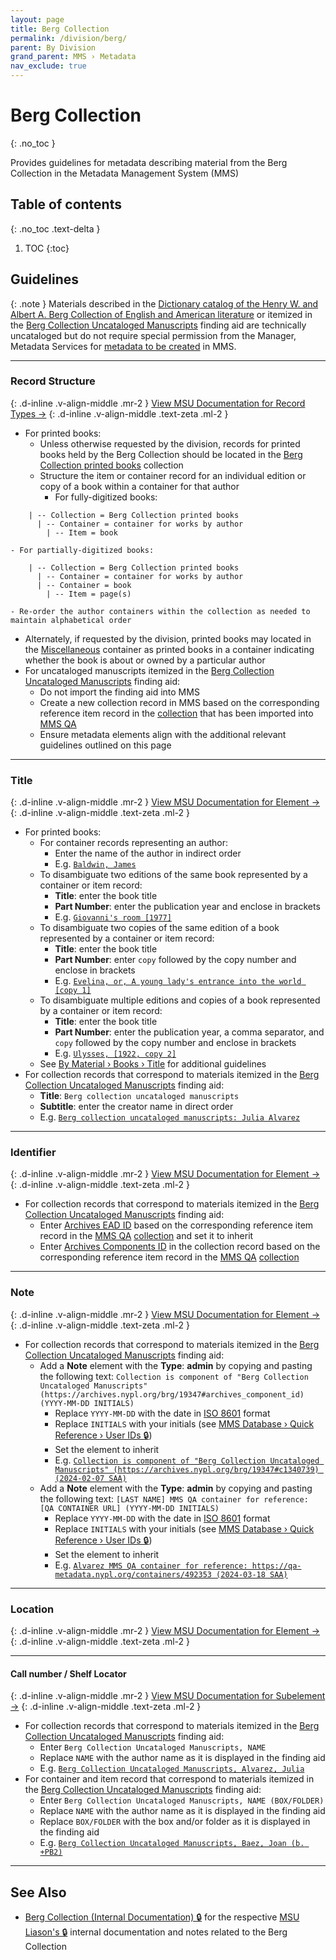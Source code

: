 ```yaml
---
layout: page
title: Berg Collection
permalink: /division/berg/
parent: By Division
grand_parent: MMS › Metadata
nav_exclude: true
---
```



# Berg Collection
{: .no_toc }

Provides guidelines for metadata describing material from the Berg Collection in the Metadata Management System (MMS)

## Table of contents
{: .no_toc .text-delta }

1. TOC
{:toc}

## Guidelines

{: .note }
Materials described in the [Dictionary catalog of the Henry W. and Albert A. Berg Collection of English and American literature](https://catalog.hathitrust.org/Record/102778714) or itemized in the [Berg Collection Uncataloged Manuscripts](https://archives.nypl.org/brg/19347) finding aid are technically uncataloged but do not require special permission from the Manager, Metadata Services for [metadata to be created](/metadata-documentation/workflows/creating/) in MMS.

---

### Record Structure
{: .d-inline .v-align-middle .mr-2 }
[View MSU Documentation for Record Types →](/metadata-documentation/metadata/record-type/)
{: .d-inline .v-align-middle .text-zeta .ml-2 }

- For printed books:
  - Unless otherwise requested by the division, records for printed books held by the Berg Collection should be located in the [Berg Collection printed books](https://metadata.nypl.org/collection/79490) collection
  - Structure the item or container record for an individual edition or copy of a book within a container for that author
    - For fully-digitized books:
```
    | -- Collection = Berg Collection printed books
      | -- Container = container for works by author
        | -- Item = book
```
    - For partially-digitized books:
```
    | -- Collection = Berg Collection printed books
      | -- Container = container for works by author
      | -- Container = book
        | -- Item = page(s)
```
    - Re-order the author containers within the collection as needed to maintain alphabetical order
  - Alternately, if requested by the division, printed books may located in the [Miscellaneous](https://metadata.nypl.org/containers/510234?section=overview) container as printed books in a container indicating whether the book is about or owned by a particular author
- For uncataloged manuscripts itemized in the [Berg Collection Uncataloged Manuscripts](https://archives.nypl.org/brg/19347) finding aid:
  - Do not import the finding aid into MMS
  - Create a new collection record in MMS based on the corresponding reference item record in the [collection](https://qa-metadata.nypl.org/collection/129034) that has been imported into [MMS QA](/metadata-documentation/resources/glossary/#mms-qa)
  - Ensure metadata elements align with the additional relevant guidelines outlined on this page

---

### Title
{: .d-inline .v-align-middle .mr-2 }
[View MSU Documentation for Element →](/metadata-documentation/metadata/element/title/)
{: .d-inline .v-align-middle .text-zeta .ml-2 }

- For printed books:
  - For container records representing an author:
    - Enter the name of the author in indirect order
    - E.g. [`Baldwin, James`](https://metadata.nypl.org/containers/510233?section=desc_md#:~:text=Title-,Baldwin%2C%20James,-Type%20of%20Resource)
  - To disambiguate two editions of the same book represented by a container or item record:
    - **Title**: enter the book title
    - **Part Number**: enter the publication year and enclose in brackets
    - E.g. [`Giovanni's room [1977]`](https://metadata.nypl.org/containers/500614?section=desc_md#:~:text=Giovanni%27s%20room%20%5B1977%5D)
  - To disambiguate two copies of the same edition of a book represented by a container or item record:
    - **Title**: enter the book title
    - **Part Number**: enter `copy` followed by the copy number and enclose in brackets
    - E.g. [`Evelina, or, A young lady's entrance into the world [copy 1]`](https://metadata.nypl.org/containers/511575?section=desc_md#:~:text=Evelina%2C%20or%2C%20A%20young%20lady%27s%20entrance%20into%20the%20world%20%5Bcopy%201%5D)
  - To disambiguate multiple editions and copies of a book represented by a container or item record:
    - **Title**: enter the book title
    - **Part Number**: enter the publication year, a comma separator, and `copy` followed by the copy number and enclose in brackets
    - E.g. [`Ulysses, [1922, copy 2]`](https://metadata.nypl.org/containers/510096?section=desc_md#:~:text=Ulysses%20%5B1922%2C%20copy%202%5D)
  - See [By Material › Books › Title](/metadata-documentation/metadata/material/books/#title) for additional guidelines
- For collection records that correspond to materials itemized in the [Berg Collection Uncataloged Manuscripts](https://archives.nypl.org/brg/19347) finding aid:
  - **Title**: `Berg collection uncataloged manuscripts`
  - **Subtitle**: enter the creator name in direct order
  - E.g. [`Berg collection uncataloged manuscripts: Julia Alvarez`](https://metadata.nypl.org/collection/127550?section=desc_md#:~:text=Title-,Berg%20collection%20uncataloged%20manuscripts%3A%20Julia%20Alvarez,-Name)

---

### Identifier
{: .d-inline .v-align-middle .mr-2 }
[View MSU Documentation for Element →](/metadata-documentation/metadata/element/identifier/)
{: .d-inline .v-align-middle .text-zeta .ml-2 }

- For collection records that correspond to materials itemized in the [Berg Collection Uncataloged Manuscripts](https://archives.nypl.org/brg/19347) finding aid:
  - Enter [Archives EAD ID](/metadata-documentation/metadata/element/identifier/archives-ead/) based on the corresponding reference item record in the [MMS QA](/metadata-documentation/resources/glossary/#mms-qa) [collection](https://qa-metadata.nypl.org/collection/129034) and set it to inherit
  - Enter [Archives Components ID](/metadata-documentation/metadata/element/identifier/archives-components/) in the collection record based on the corresponding reference item record in the [MMS QA](/metadata-documentation/resources/glossary/#mms-qa) [collection](https://qa-metadata.nypl.org/collection/129034)

---

### Note
{: .d-inline .v-align-middle .mr-2 }
[View MSU Documentation for Element →](/metadata-documentation/metadata/element/note/)
{: .d-inline .v-align-middle .text-zeta .ml-2 }

- For collection records that correspond to materials itemized in the [Berg Collection Uncataloged Manuscripts](https://archives.nypl.org/brg/19347) finding aid:
  - Add a **Note** element with the **Type**: **admin** by copying and pasting the following text:
    `Collection is component of "Berg Collection Uncataloged Manuscripts" (https://archives.nypl.org/brg/19347#archives_component_id) (YYYY-MM-DD INITIALS)`
    - Replace `YYYY-MM-DD` with the date in [ISO 8601](https://www.iso.org/iso-8601-date-and-time-format.html) format
    - Replace `INITIALS` with your initials (see [MMS Database › Quick Reference › User IDs 🔒](https://github.com/NYPL/metadata-tools/blob/master/_mms-database-and-sql-queries/mms-db_quick-reference.md#user-ids))
    - Set the element to inherit
    - E.g. [`Collection is component of "Berg Collection Uncataloged Manuscripts" (https://archives.nypl.org/brg/19347#c1340739) (2024-02-07 SAA)`](https://metadata.nypl.org/collection/127550?section=desc_md#:~:text=Note-,Collection%20is%20component%20of%20%22Berg%20Collection%20Uncataloged%20Manuscripts%22%20\(https%3A//archives.nypl.org/brg/19347%23c1340739\)%20\(2024%2D02%2D07%20SAA\),-\(admin\))
  - Add a **Note** element with the **Type**: **admin** by copying and pasting the following text:
    `[LAST NAME] MMS QA container for reference: [QA CONTAINER URL] (YYYY-MM-DD INITIALS)`
    - Replace `YYYY-MM-DD` with the date in [ISO 8601](https://www.iso.org/iso-8601-date-and-time-format.html) format
    - Replace `INITIALS` with your initials (see [MMS Database › Quick Reference › User IDs 🔒](https://github.com/NYPL/metadata-tools/blob/master/_mms-database-and-sql-queries/mms-db_quick-reference.md#user-ids))
    - Set the element to inherit
    - E.g. [`Alvarez MMS QA container for reference: https://qa-metadata.nypl.org/containers/492353 (2024-03-18 SAA)`](https://metadata.nypl.org/collections/127550?section=desc_md#:~:text=Note-,Alvarez%20MMS%20QA%20container%20for%20reference%3A%20https%3A//qa%2Dmetadata.nypl.org/containers/492353%20\(2024%2D03%2D18%20SAA\),-\(admin\))

---

### Location
{: .d-inline .v-align-middle .mr-2 }
[View MSU Documentation for Element →](/metadata-documentation/metadata/element/location/)
{: .d-inline .v-align-middle .text-zeta .ml-2 }

---

#### Call number / Shelf Locator
{: .d-inline .v-align-middle .mr-2 }
[View MSU Documentation for Subelement →](/metadata-documentation/metadata/element/location/#call-number--shelf-locator)
{: .d-inline .v-align-middle .text-zeta .ml-2 }

- For collection records that correspond to materials itemized in the [Berg Collection Uncataloged Manuscripts](https://archives.nypl.org/brg/19347) finding aid:
  - Enter `Berg Collection Uncataloged Manuscripts, NAME`
  - Replace `NAME` with the author name as it is displayed in the finding aid
  - E.g. [`Berg Collection Uncataloged Manuscripts, Alvarez, Julia`](https://metadata.nypl.org/collection/127550?section=desc_md#:~:text=BRG%2C%20Shelf%20locator%3A-,Berg%20Collection%20Uncataloged%20Manuscripts%2C%20Alvarez%2C%20Julia,-Highlighted%20elements%20are)
- For container and item record that correspond to materials itemized in the [Berg Collection Uncataloged Manuscripts](https://archives.nypl.org/brg/19347) finding aid:
  - Enter `Berg Collection Uncataloged Manuscripts, NAME (BOX/FOLDER)`
  - Replace `NAME` with the author name as it is displayed in the finding aid
  - Replace `BOX/FOLDER` with the box and/or folder as it is displayed in the finding aid
  - E.g. [`Berg Collection Uncataloged Manuscripts, Baez, Joan (b. +PB2)`](https://metadata.nypl.org/items/4902455?section=desc_md#:~:text=BRG%2C%20Shelf%20locator%3A-,Berg%20Collection%20Uncataloged%20Manuscripts%2C%20Baez%2C%20Joan%20\(b.%20%2BPB2\),-Elements%20in%20gray)

---

## See Also

- [Berg Collection (Internal Documentation) 🔒](https://docs.google.com/document/d/1I1Q4Jyz3hGo6u37s4dPPFPlscoP55waHTwyezDfGl3o/edit) for the respective [MSU Liason's 🔒](https://docs.google.com/spreadsheets/d/1P-YDJigon640fTCLP4Ig4-zmzqrX88v5M24ShuxFNVY/edit?gid=0) internal documentation and notes related to the Berg Collection